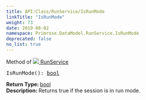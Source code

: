 ```yaml
---
title: API:Class/RunService/IsRunMode
linkTitle: "IsRunMode"
weight: 73
date: 2019-08-02
namespace: Primrose.DataModel.RunService.IsRunMode
deprecated: false
no_list: true
---
```

Method of <a href="/docs/api-reference/Class/RunService"><img src="/icons/silk/method.png"/>&nbsp;RunService</a>
<pre class="method-declaration">
IsRunMode(): <a class="type" href="/docs/api-reference/System/Primitives#boolean">bool</a></pre>
<b>Return Type: </b>
<a class="type" href="/docs/api-reference/System/Primitives#boolean">bool</a>
<br/>
<b>Description: </b>
Returns true if the session is in run mode.

